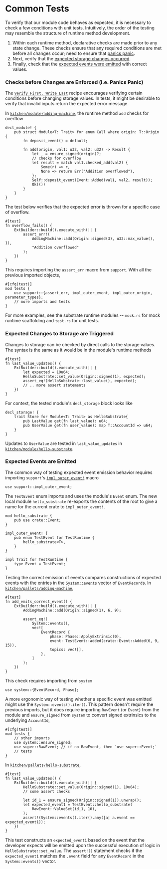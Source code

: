 # Common Tests

To verify that our module code behaves as expected, it is necessary to check a few conditions with unit tests. Intuitively, the order of the testing may resemble the structure of runtime method development.
1. Within each runtime method, declarative checks are made prior to any state change. These checks ensure that any required conditions are met before all changes occur; need to ensure that [panics panic](#panicspanic).
2. Next, verify that the [expected storage changes occurred](#storage).
3. Finally, check that the [expected events were emitted](#events) with correct values.

### Checks before Changes are Enforced (i.e. Panics Panic) <a name = "panicspanic"></a>

The [`Verify First, Write Last`](https://substrate.dev/recipes/declarative/ensure.html) recipe encourages verifying certain conditions before changing storage values. In tests, it might be desirable to verify that invalid inputs return the expected error message.

In [`kitchen/module/adding-machine`](https://github.com/substrate-developer-hub/recipes/tree/master/kitchen/modules/adding-machine), the runtime method `add` checks for overflow

```rust, ignore
decl_module! {
    pub struct Module<T: Trait> for enum Call where origin: T::Origin {
        fn deposit_event() = default;

        fn add(origin, val1: u32, val2: u32) -> Result {
            let _ = ensure_signed(origin)?;
            // checks for overflow
            let result = match val1.checked_add(val2) {
                Some(r) => r,
                None => return Err("Addition overflowed"),
            };
            Self::deposit_event(Event::Added(val1, val2, result));
            Ok(())
        }
    }
}
```

The test below verifies that the expected error is thrown for a specific case of overflow.

```rust, ignore
#[test]
fn overflow_fails() {
	ExtBuilder::build().execute_with(|| {
		assert_err!(
			AddingMachine::add(Origin::signed(3), u32::max_value(), 1),
			"Addition overflowed"
		);
	})
}
```

This requires importing the `assert_err` macro from `support`. With all the previous imported objects,

```rust, ignore
#[cfg(test)]
mod tests {
	use support::{assert_err, impl_outer_event, impl_outer_origin, parameter_types};
	// more imports and tests
}
```

For more examples, see the substrate runtime modules -- `mock.rs` for mock runtime scaffolding and `test.rs` for unit tests.

### Expected Changes to Storage are Triggered <a name = "storage"></a>

Changes to storage can be checked by direct calls to the storage values. The syntax is the same as it would be in the module's runtime methods

```rust, ignore
#[test]
fn last_value_updates() {
	ExtBuilder::build().execute_with(|| {
		let expected = 10u64;
		HelloSubstrate::set_value(Origin::signed(1), expected);
		assert_eq!(HelloSubstrate::last_value(), expected);
		// .. more assert statements
	})
}
```

For context, the tested module's `decl_storage` block looks like

```rust, ignore
decl_storage! {
	trait Store for Module<T: Trait> as HelloSubstrate{
		pub LastValue get(fn last_value): u64;
		pub UserValue get(fn user_value): map T::AccountId => u64;
	}
}
```

Updates to `UserValue` are tested in `last_value_updates` in [`kitchen/module/hello-substrate`](https://github.com/substrate-developer-hub/recipes/tree/master/kitchen/modules/hello-substrate).

### Expected Events are Emitted <a name = "events"></a>

The common way of testing expected event emission behavior requires importing `support`'s [`impl_outer_event!`](https://substrate.dev/rustdocs/master/frame_support/macro.impl_outer_event.html) macro

```rust, ignore
use support::impl_outer_event;
```

The `TestEvent` enum imports and uses the module's `Event` enum. The new local module `hello_substrate` re-exports the contents of the root to give a name for the current crate to `impl_outer_event!`.

```rust, ignore
mod hello_substrate {
	pub use crate::Event;
}

impl_outer_event! {
	pub enum TestEvent for TestRuntime {
		hello_substrate<T>,
	}
}

impl Trait for TestRuntime {
	type Event = TestEvent;
}
```

Testing the correct emission of events compares constructions of expected events with the entries in the [`System::events`](https://substrate.dev/rustdocs/master/frame_system/struct.Module.html#method.events) vector of `EventRecord`s. In [`kitchen/pallets/adding-machine`](https://github.com/substrate-developer-hub/recipes/tree/master/kitchen/pallets/adding-machine),

```rust, ignore
#[test]
fn add_emits_correct_event() {
	ExtBuilder::build().execute_with(|| {
		AddingMachine::add(Origin::signed(1), 6, 9);

		assert_eq!(
			System::events(),
			vec![
				EventRecord {
					phase: Phase::ApplyExtrinsic(0),
					event: TestEvent::added(crate::Event::Added(6, 9, 15)),
					topics: vec![],
				},
			]
		);
	})
}
```

This check requires importing from `system`

```rust, ignore
use system::{EventRecord, Phase};
```

A more ergonomic way of testing whether a specific event was emitted might use the `System::events().iter()`. This pattern doesn't require the previous imports, but it does require importing `RawEvent` (or `Event`) from the module and `ensure_signed` from `system` to convert signed extrinsics to the underlying `AccountId`,

```rust, ignore
#[cfg(test)]
mod tests {
	// other imports
	use system::ensure_signed;
	use super::RawEvent; // if no RawEvent, then `use super::Event;`
	// tests
}
```

In [`kitchen/pallets/hello-substrate`](https://github.com/substrate-developer-hub/recipes/tree/master/kitchen/pallets/hello-substrate),

```rust, ignore
#[test]
fn last_value_updates() {
	ExtBuilder::build().execute_with(|| {
		HelloSubstrate::set_value(Origin::signed(1), 10u64);
		// some assert checks

		let id_1 = ensure_signed(Origin::signed(1)).unwrap();
		let expected_event1 = TestEvent::hello_substrate(
			RawEvent::ValueSet(id_1, 10),
		);
		assert!(System::events().iter().any(|a| a.event == expected_event1));
	})
}
```

This test constructs an `expected_event1` based on the event that the developer expects will be emitted upon the successful execution of logic in `HelloSubstrate::set_value`. The `assert!()` statement checks if the `expected_event1` matches the `.event` field for any `EventRecord` in the `System::events()` vector.
